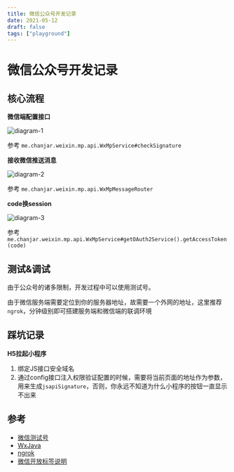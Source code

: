 ```yaml
---
title: 微信公众号开发记录
date: 2021-05-12
draft: false
tags: ["playground"]
---
```


# 微信公众号开发记录

## 核心流程

__微信端配置接口__

![diagram-1](http://www.plantuml.com/plantuml/proxy?cache=no&src=https://raw.githubusercontent.com/robbietree8/robbietree8.github.io/main/assets/2021-05-12/snippet-1.puml)

参考 `me.chanjar.weixin.mp.api.WxMpService#checkSignature`

__接收微信推送消息__

![diagram-2](http://www.plantuml.com/plantuml/proxy?cache=no&src=https://raw.githubusercontent.com/robbietree8/robbietree8.github.io/main/assets/2021-05-12/snippet-2.puml)

参考 `me.chanjar.weixin.mp.api.WxMpMessageRouter`

__code换session__

![diagram-3](http://www.plantuml.com/plantuml/proxy?cache=no&src=https://raw.githubusercontent.com/robbietree8/robbietree8.github.io/main/assets/2021-05-12/snippet-3.puml)

参考`me.chanjar.weixin.mp.api.WxMpService#getOAuth2Service().getAccessToken(code)`


## 测试&调试

由于公众号的诸多限制，开发过程中可以使用测试号。

由于微信服务端需要定位到你的服务器地址，故需要一个外网的地址，这里推荐`ngrok`，分钟级别即可搭建服务端和微信端的联调环境


## 踩坑记录

__H5拉起小程序__

1. 绑定JS接口安全域名
2. 通过config接口注入权限验证配置的时候，需要将当前页面的地址作为参数，用来生成`jsapiSignature`，否则，你永远不知道为什么小程序的按钮一直显示不出来



## 参考

- [微信测试号](https://mp.weixin.qq.com/debug/cgi-bin/sandboxinfo?action=showinfo&t=sandbox/index)
- [WxJava](https://github.com/Wechat-Group/WxJava)
- [ngrok](https://ngrok.com/)
- [微信开放标签说明](https://developers.weixin.qq.com/doc/offiaccount/OA_Web_Apps/Wechat_Open_Tag.html)


